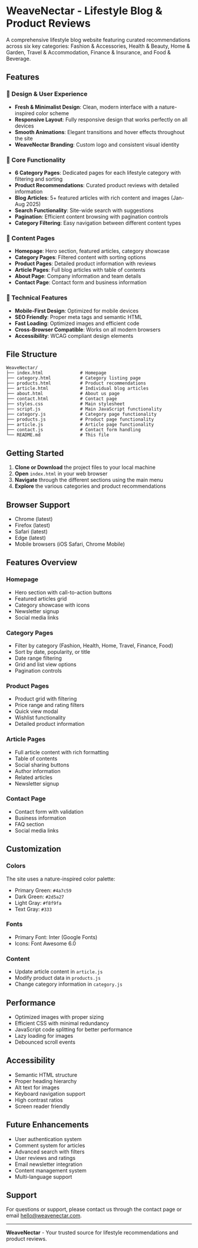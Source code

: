 # WeaveNectar - Lifestyle Blog & Product Reviews

A comprehensive lifestyle blog website featuring curated recommendations across six key categories: Fashion & Accessories, Health & Beauty, Home & Garden, Travel & Accommodation, Finance & Insurance, and Food & Beverage.

## Features

### 🎨 Design & User Experience
- **Fresh & Minimalist Design**: Clean, modern interface with a nature-inspired color scheme
- **Responsive Layout**: Fully responsive design that works perfectly on all devices
- **Smooth Animations**: Elegant transitions and hover effects throughout the site
- **WeaveNectar Branding**: Custom logo and consistent visual identity

### 📱 Core Functionality
- **6 Category Pages**: Dedicated pages for each lifestyle category with filtering and sorting
- **Product Recommendations**: Curated product reviews with detailed information
- **Blog Articles**: 5+ featured articles with rich content and images (Jan-Aug 2025)
- **Search Functionality**: Site-wide search with suggestions
- **Pagination**: Efficient content browsing with pagination controls
- **Category Filtering**: Easy navigation between different content types

### 📄 Content Pages
- **Homepage**: Hero section, featured articles, category showcase
- **Category Pages**: Filtered content with sorting options
- **Product Pages**: Detailed product information with reviews
- **Article Pages**: Full blog articles with table of contents
- **About Page**: Company information and team details
- **Contact Page**: Contact form and business information

### 🔧 Technical Features
- **Mobile-First Design**: Optimized for mobile devices
- **SEO Friendly**: Proper meta tags and semantic HTML
- **Fast Loading**: Optimized images and efficient code
- **Cross-Browser Compatible**: Works on all modern browsers
- **Accessibility**: WCAG compliant design elements

## File Structure

```
WeaveNectar/
├── index.html              # Homepage
├── category.html           # Category listing page
├── products.html           # Product recommendations
├── article.html            # Individual blog articles
├── about.html              # About us page
├── contact.html            # Contact page
├── styles.css              # Main stylesheet
├── script.js               # Main JavaScript functionality
├── category.js             # Category page functionality
├── products.js             # Product page functionality
├── article.js              # Article page functionality
├── contact.js              # Contact form handling
└── README.md               # This file
```

## Getting Started

1. **Clone or Download** the project files to your local machine
2. **Open** `index.html` in your web browser
3. **Navigate** through the different sections using the main menu
4. **Explore** the various categories and product recommendations

## Browser Support

- Chrome (latest)
- Firefox (latest)
- Safari (latest)
- Edge (latest)
- Mobile browsers (iOS Safari, Chrome Mobile)

## Features Overview

### Homepage
- Hero section with call-to-action buttons
- Featured articles grid
- Category showcase with icons
- Newsletter signup
- Social media links

### Category Pages
- Filter by category (Fashion, Health, Home, Travel, Finance, Food)
- Sort by date, popularity, or title
- Date range filtering
- Grid and list view options
- Pagination controls

### Product Pages
- Product grid with filtering
- Price range and rating filters
- Quick view modal
- Wishlist functionality
- Detailed product information

### Article Pages
- Full article content with rich formatting
- Table of contents
- Social sharing buttons
- Author information
- Related articles
- Newsletter signup

### Contact Page
- Contact form with validation
- Business information
- FAQ section
- Social media links

## Customization

### Colors
The site uses a nature-inspired color palette:
- Primary Green: `#4a7c59`
- Dark Green: `#2d5a27`
- Light Gray: `#f8f9fa`
- Text Gray: `#333`

### Fonts
- Primary Font: Inter (Google Fonts)
- Icons: Font Awesome 6.0

### Content
- Update article content in `article.js`
- Modify product data in `products.js`
- Change category information in `category.js`

## Performance

- Optimized images with proper sizing
- Efficient CSS with minimal redundancy
- JavaScript code splitting for better performance
- Lazy loading for images
- Debounced scroll events

## Accessibility

- Semantic HTML structure
- Proper heading hierarchy
- Alt text for images
- Keyboard navigation support
- High contrast ratios
- Screen reader friendly

## Future Enhancements

- User authentication system
- Comment system for articles
- Advanced search with filters
- User reviews and ratings
- Email newsletter integration
- Content management system
- Multi-language support

## Support

For questions or support, please contact us through the contact page or email hello@weavenectar.com.

---

**WeaveNectar** - Your trusted source for lifestyle recommendations and product reviews.

